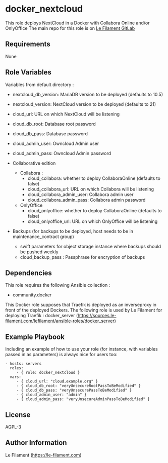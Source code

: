 docker_nextcloud
===============

This role deploys NextCloud in a Docker with Collabora Online and/or OnlyOffice
The main repo for this role is on [Le Filament GitLab](https://sources.le-filament.com/lefilament/ansible-roles/docker_drawio.git)

Requirements
------------

None

Role Variables
--------------

Variables from default directory :
* nextcloud_db_version: MariaDB version to be deployed (defaults to 10.5)
* nextcloud_version: NextCloud version to be deployed (defaults to 21)
* cloud_url: URL on which NextCloud will be listening
* cloud_db_root: Database root password
* cloud_db_pass: Database password
* cloud_admin_user: Owncloud Admin user
* cloud_admin_pass: Owncloud Admin password

* Collaborative edition
  * Collabora :
    * cloud_collabora: whether to deploy CollaboraOnline (defaults to false)
    * cloud_collabora_url: URL on which Collabora will be listening
    * cloud_collabora_admin_user: Collabora admin user
    * cloud_collabora_admin_pass: Collabora admin password
  * OnlyOffice
    * cloud_onlyoffice: whether to deploy CollaboraOnline (defaults to false)
    * cloud_onlyoffice_url: URL on which OnlyOffice will be listening

* Backups (for backups to be deployed, host needs to be in maintenance_contract group)
  * swift parameters for object storage instance where backups should be pushed weekly
  * cloud_backup_pass : Passphrase for encryption of backups

Dependencies
------------

This role requires the following Ansible collection :
* community.docker

This Docker role supposes that Traefik is deployed as an inverseproxy in front of the deployed Dockers.
The following role is used by Le Filament for deploying Traefik : docker_server (https://sources.le-filament.com/lefilament/ansible-roles/docker_server)

Example Playbook
----------------

Including an example of how to use your role (for instance, with variables passed in as parameters) is always nice for users too:

    - hosts: servers
      roles:
         - { role: docker_nextcloud }
      vars:
         - { cloud_url: "cloud.example.org" }
         - { cloud_db_root: "veryUnsecureRootPassToBeModified" }
         - { cloud_db_pass: "veryUnsecurePassToBeModified" }
         - { cloud_admin_user: "admin" }
         - { cloud_admin_pass: "veryUnsecureAdminPassToBeModified" }

License
-------

AGPL-3

Author Information
------------------

Le Filament (https://le-filament.com)

